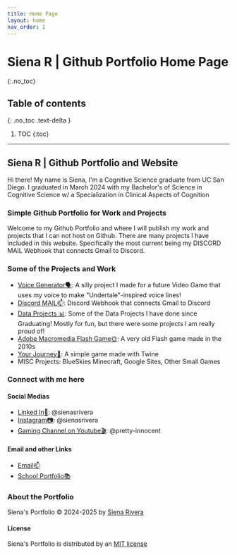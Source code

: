 ```yaml
---
title: Home Page
layout: home
nav_order: 1
---
```

# Siena R | Github Portfolio Home Page
{:.no_toc}

## Table of contents
{: .no_toc .text-delta }

1. TOC
{:toc}

---

## Siena R | Github Portfolio and Website
Hi there! My name is Siena, I'm a Cognitive Science graduate from UC San Diego. I graduated in March 2024 with my Bachelor's of Science in Cognitive Science w/ a Specialization in Clinical Aspects of Cognition

### Simple Github Portfolio for Work and Projects
Welcome to my Github Portfolio and where I will publish my work and projects that I can not host on Github. There are many projects I have included in this website. Specifically the most current being my DISCORD MAIL Webhook that connects Gmail to Discord.

### Some of the Projects and Work
- [Voice Generator🗣️](https://bellaingenue.github.io/docs/projects/pchildren/voicegenerator/): A silly project I made for a future Video Game that uses my voice to make "Undertale"-inspired voice lines!
- [Discord MAIL📫](https://bellaingenue.github.io/docs/projects/pchildren/discordmail/): Discord Webhook that connects Gmail to Discord
- [Data Projects 📊](https://bellaingenue.github.io/docs/data/data/): Some of the Data Projects I have done since Graduating! Mostly for fun, but there were some projects I am really proud of!
- [Adobe Macromedia Flash Game🌞](https://bellaingenue.github.io/docs/projects/pchildren/flashgame/flashgame.html): A very old Flash game made in the 2010s
- [Your Journey🤍](https://bellaingenue.github.io/docs/projects/pchildren/yourjourney/yourjourney.html): A simple game made with Twine
- MISC Projects: BlueSkies Minecraft, Google Sites, Other Small Games

### Connect with me here

#### Social Medias
- [Linked In📖](https://www.linkedin.com/in/sienasrivera/): @sienasrivera
- [Instagram📷](https://www.instagram.com/sienasrivera/): @sienasrivera
- [Gaming Channel on Youtube🎬](https://www.youtube.com/@pretty-innocent): @pretty-innocent

#### Email and other Links
- [Email📫](mailto:sienasrivera@gmail.com)
- [School Portfolio📚](https://www.sienasrivera.website/home)
  
### About the Portfolio
Siena's Portfolio &copy; 2024-2025 by [Siena Rivera](https://sienasrivera.website)

#### License
Siena's Portfolio is distributed by an [MIT license](https://github.com/bellaingenue/bellaingenue.github.io/LICENSE)